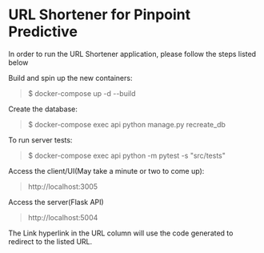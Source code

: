 # URL Shortener for Pinpoint Predictive

In order to run the URL Shortener application, please follow the steps listed below

Build and spin up the new containers:
> $ docker-compose up -d --build

Create the database:
> $ docker-compose exec api python manage.py recreate_db

To run server tests:
> $ docker-compose exec api python -m pytest -s "src/tests"

Access the client/UI(May take a minute or two to come up):
> http://localhost:3005

Access the server(Flask API)
> http://localhost:5004

The Link hyperlink in the URL column will use the code generated to redirect to the listed URL.
